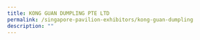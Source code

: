 ```yaml
---
title: KONG GUAN DUMPLING PTE LTD
permalink: /singapore-pavilion-exhibitors/kong-guan-dumpling
description: ""
---
```

